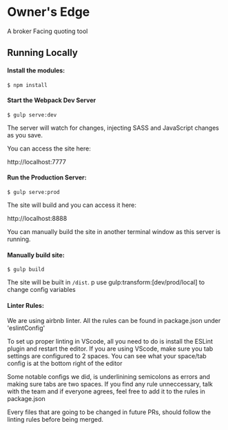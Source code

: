# Owner's Edge
A broker Facing quoting tool

## Running Locally

#### Install the modules:

```
$ npm install
```

#### Start the Webpack Dev Server

```
$ gulp serve:dev
```

The server will watch for changes, injecting SASS  and JavaScript changes as you save.

You can access the site here:

http://localhost:7777

#### Run the Production Server:

```
$ gulp serve:prod
```

The site will build and you can access it here:

http://localhost:8888

You can manually build the site in another terminal window as this server is running.

#### Manually build site:

```
$ gulp build
```

The site will be built in `/dist`.
p
use gulp:transform:[dev/prod/local] to change config variables

#### Linter Rules:
We are using airbnb linter. All the rules can be found in package.json under 'eslintConfig'

To set up proper linting in VScode, all you need to do is install the ESLint plugin and restart the editor. If you are using VScode, make sure you tab settings are configured to 2 spaces. You can see what your space/tab config is at the bottom right of the editor

Some notable configs we did, is underlinining semicolons as errors and making sure tabs are two spaces. If you find any rule unneccessary, talk with the team and if everyone agrees, feel free to add it to the rules in package.json

Every files that are going to be changed in future PRs, should follow the linting rules before being merged.

